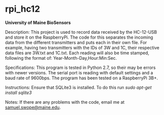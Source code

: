 # rpi_hc12

**University of Maine BioSensors**

Description:
This project is used to record data received by the HC-12-USB
and store it on the RaspberryPi. The code for this separates the
incoming data from the different transmitters and puts each in 
their own file. For example, having two transmitters with the 
IDs of 3W and 1C, their respective data files are 3W.txt and
1C.txt. Each reading will also be time stamped, following the
format of: Year-Month-Day,Hour:Min:Sec.

Specifications:
This program is tested in Python 2.7, so their may be errors with 
newer versions. The serial port is reading with default settings
and a baud rate of 9600bps. The program has been tested on a
RaspberryPi 3B+. 

Instructions: 
Ensure that SQLite3 is installed. To do this run *sudo apt-get
install sqlite3*

Notes:
If there are any problems with the code, email me at
samuel.swope@maine.edu.
